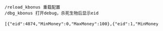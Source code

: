 <pre>
/reload_kbonus 重载配置
/dbg_kbonus 打开debug，杀死生物后显示eid

[{"eid":4874,"MinMoney":0,"MaxMoney":100},{"eid":1,"MinMoney":0,"MaxMoney":100}] #随机给钱，eid为实体id，通过dbg_kbonus可以获得,4847鸡，1玩家

</pre>
